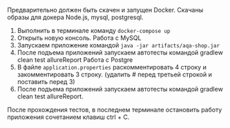 Предварительно должен быть скачен и запущен Docker. Скачаны образы для докера Node.js, mysql, postgresql.
1. Выполнить в терминале команду `docker-compose up`
2. Открыть новую консоль.
Работа с MySQL
1. Запускаем приложение командой `java -jar artifacts/aqa-shop.jar`
2. После подъема приложений запускаем автотесты командой gradlew clean test allureReport
Работа с Postgre
1. В файле `application.properties` раскомментировать 4 строку 
и закомментировать 3 строку. (удалить # перед третьей строкой и 
поставить перед 3)
2. После подъема приложений запускаем автотесты командой gradlew clean test allureReport.

После прохождения тестов, в последнем терминале остановить 
работу приложения сочетанием клавиш ctrl + C.

<!--
docker-compose up
java -jar artifacts/aqa-shop.jar  -P:jdbc.url=jdbc:mysql://localhost:3306/app -P:jdbc.user=app -P:jdbc.password=pass
docker-compose exec notmysql psql -U app -d rand -W
docker-compose exec mysql mysql -u app app -p
show tables;
SELECT * FROM payment_entity;
SELECT * FROM order_entity;
SELECT * FROM credit_request_entity;

gradlew allureReport
gradlew allureServe

cd gate-simulator
docker image build -t node-app:1.0 .
docker image ls

git init
git remote add origin https://github.com/netology-git/demo.git
git add .gitignore
git add -f artifacts/app-deadline.jar
git add *
git commit -am "Initial commit"
git push --set-upstream origin master
-->